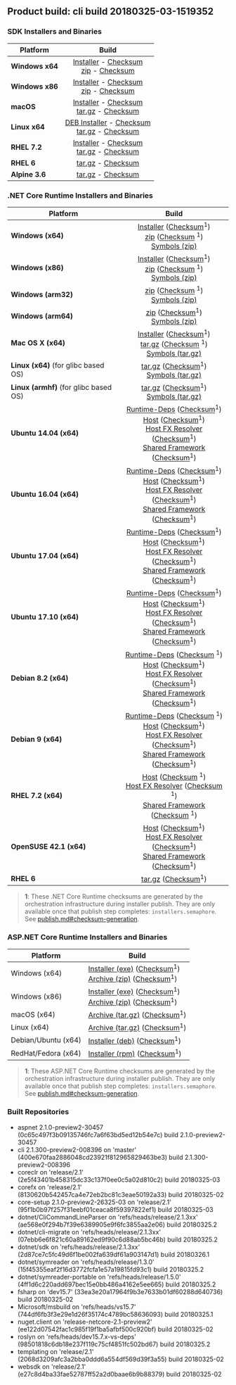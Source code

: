 ## Product build: cli build 20180325-03-1519352

### SDK Installers and Binaries

| Platform | Build |
| -------- | :-------------------------------------: |
| **Windows x64** | [Installer][sdk-win-x64-installer] - [Checksum][sdk-win-x64-installer-checksum]<br>[zip][sdk-win-x64-zip] - [Checksum][sdk-win-x64-zip-checksum] |
| **Windows x86** | [Installer][sdk-win-x86-installer] - [Checksum][sdk-win-x86-installer-checksum]<br>[zip][sdk-win-x86-zip] - [Checksum][sdk-win-x86-zip-checksum] |
| **macOS**       | [Installer][sdk-osx-installer] - [Checksum][sdk-osx-installer-checksum]<br>[tar.gz][sdk-osx-targz] - [Checksum][sdk-osx-targz-checksum] |
| **Linux x64**   | [DEB Installer][sdk-linux-DEB-installer] - [Checksum][sdk-linux-DEB-installer-checksum]<br>[tar.gz][sdk-linux-targz] - [Checksum][sdk-linux-targz-checksum] |
| **RHEL 7.2**    | [Installer][sdk-rhel-7-installer] - [Checksum][sdk-rhel-7-installer-checksum]<br>[tar.gz][sdk-linux-targz] - [Checksum][sdk-linux-targz-checksum] |
| **RHEL 6**      | [tar.gz][sdk-rhel-6-targz] - [Checksum][sdk-rhel-6-targz-checksum] |
| **Alpine 3.6**  | [tar.gz][sdk-alpine-3.6-targz] - [Checksum][sdk-alpine-3.6-targz-checksum] |

[sdk-win-x64-installer]: https://dotnetfeed.blob.core.windows.net/orchestrated-release-2-1/20180325-03/final/assets/Sdk/2.1.300-preview2-008396/dotnet-sdk-2.1.300-preview2-008396-win-x64.exe
[sdk-win-x64-installer-checksum]: https://dotnetfeed.blob.core.windows.net/orchestrated-release-2-1/20180325-03/final/assets/Sdk/2.1.300-preview2-008396/dotnet-sdk-2.1.300-preview2-008396-win-x64.exe.sha
[sdk-win-x64-zip]: https://dotnetfeed.blob.core.windows.net/orchestrated-release-2-1/20180325-03/final/assets/Sdk/2.1.300-preview2-008396/dotnet-sdk-2.1.300-preview2-008396-win-x64.zip
[sdk-win-x64-zip-checksum]: https://dotnetfeed.blob.core.windows.net/orchestrated-release-2-1/20180325-03/final/assets/Sdk/2.1.300-preview2-008396/dotnet-sdk-2.1.300-preview2-008396-win-x64.zip.sha

[sdk-win-x86-installer]: https://dotnetfeed.blob.core.windows.net/orchestrated-release-2-1/20180325-03/final/assets/Sdk/2.1.300-preview2-008396/dotnet-sdk-2.1.300-preview2-008396-win-x86.exe
[sdk-win-x86-installer-checksum]: https://dotnetfeed.blob.core.windows.net/orchestrated-release-2-1/20180325-03/final/assets/Sdk/2.1.300-preview2-008396/dotnet-sdk-2.1.300-preview2-008396-win-x86.exe.sha
[sdk-win-x86-zip]: https://dotnetfeed.blob.core.windows.net/orchestrated-release-2-1/20180325-03/final/assets/Sdk/2.1.300-preview2-008396/dotnet-sdk-2.1.300-preview2-008396-win-x86.zip
[sdk-win-x86-zip-checksum]: https://dotnetfeed.blob.core.windows.net/orchestrated-release-2-1/20180325-03/final/assets/Sdk/2.1.300-preview2-008396/dotnet-sdk-2.1.300-preview2-008396-win-x86.zip.sha

[sdk-osx-installer]: https://dotnetfeed.blob.core.windows.net/orchestrated-release-2-1/20180325-03/final/assets/Sdk/2.1.300-preview2-008396/dotnet-sdk-2.1.300-preview2-008396-osx-x64.pkg
[sdk-osx-installer-checksum]: https://dotnetfeed.blob.core.windows.net/orchestrated-release-2-1/20180325-03/final/assets/Sdk/2.1.300-preview2-008396/dotnet-sdk-2.1.300-preview2-008396-osx-x64.pkg.sha
[sdk-osx-targz]: https://dotnetfeed.blob.core.windows.net/orchestrated-release-2-1/20180325-03/final/assets/Sdk/2.1.300-preview2-008396/dotnet-sdk-2.1.300-preview2-008396-osx-x64.tar.gz
[sdk-osx-targz-checksum]: https://dotnetfeed.blob.core.windows.net/orchestrated-release-2-1/20180325-03/final/assets/Sdk/2.1.300-preview2-008396/dotnet-sdk-2.1.300-preview2-008396-osx-x64.tar.gz.sha

[sdk-linux-targz]: https://dotnetfeed.blob.core.windows.net/orchestrated-release-2-1/20180325-03/final/assets/Sdk/2.1.300-preview2-008396/dotnet-sdk-2.1.300-preview2-008396-linux-x64.tar.gz
[sdk-linux-targz-checksum]: https://dotnetfeed.blob.core.windows.net/orchestrated-release-2-1/20180325-03/final/assets/Sdk/2.1.300-preview2-008396/dotnet-sdk-2.1.300-preview2-008396-linux-x64.tar.gz.sha

[sdk-linux-DEB-installer]: https://dotnetfeed.blob.core.windows.net/orchestrated-release-2-1/20180325-03/final/assets/Sdk/2.1.300-preview2-008396/dotnet-sdk-2.1.300-preview2-008396-x64.deb
[sdk-linux-DEB-installer-checksum]: https://dotnetfeed.blob.core.windows.net/orchestrated-release-2-1/20180325-03/final/assets/Sdk/2.1.300-preview2-008396/dotnet-sdk-2.1.300-preview2-008396-x64.deb.sha

[sdk-rhel-7-installer]: https://dotnetfeed.blob.core.windows.net/orchestrated-release-2-1/20180325-03/final/assets/Sdk/2.1.300-preview2-008396/dotnet-sdk-2.1.300-preview2-008396-rhel-x64.rpm
[sdk-rhel-7-installer-checksum]: https://dotnetfeed.blob.core.windows.net/orchestrated-release-2-1/20180325-03/final/assets/Sdk/2.1.300-preview2-008396/dotnet-sdk-2.1.300-preview2-008396-rhel-x64.rpm.sha

[sdk-rhel-6-targz]: https://dotnetfeed.blob.core.windows.net/orchestrated-release-2-1/20180325-03/final/assets/Sdk/2.1.300-preview2-008396/dotnet-sdk-2.1.300-preview2-008396-rhel.6-x64.tar.gz
[sdk-rhel-6-targz-checksum]: https://dotnetfeed.blob.core.windows.net/orchestrated-release-2-1/20180325-03/final/assets/Sdk/2.1.300-preview2-008396/dotnet-sdk-2.1.300-preview2-008396-rhel.6-x64.tar.gz.sha

[sdk-alpine-3.6-targz]: https://dotnetfeed.blob.core.windows.net/orchestrated-release-2-1/20180325-03/final/assets/Sdk/2.1.300-preview2-008396/dotnet-sdk-2.1.300-preview2-008396-alpine.3.6-x64.tar.gz
[sdk-alpine-3.6-targz-checksum]: https://dotnetfeed.blob.core.windows.net/orchestrated-release-2-1/20180325-03/final/assets/Sdk/2.1.300-preview2-008396/dotnet-sdk-2.1.300-preview2-008396-alpine.3.6-x64.tar.gz.sha


### .NET Core Runtime Installers and Binaries

| Platform | Build |
|---------|:----------:|
| **Windows (x64)**                      | [Installer][win-x64-installer] ([Checksum][win-x64-installer-checksum]<sup>1</sup>)<br>[zip][win-x64-zip]   ([Checksum][win-x64-zip-checksum]  <sup>1</sup>)<br>[Symbols (zip)][win-x64-symbols-zip]   |
| **Windows (x86)**                      | [Installer][win-x86-installer] ([Checksum][win-x86-installer-checksum]<sup>1</sup>)<br>[zip][win-x86-zip]   ([Checksum][win-x86-zip-checksum]  <sup>1</sup>)<br>[Symbols (zip)][win-x86-symbols-zip]   |
| **Windows (arm32)**                    |                                                                                        [zip][win-arm-zip]   ([Checksum][win-arm-zip-checksum]  <sup>1</sup>)<br>[Symbols (zip)][win-arm-symbols-zip]   |
| **Windows (arm64)**                    |                                                                                        [zip][win-arm64-zip] ([Checksum][win-arm64-zip-checksum]<sup>1</sup>)<br>[Symbols (zip)][win-arm64-symbols-zip] |
| **Mac OS X (x64)**                     | [Installer][osx-installer] ([Checksum][osx-installer-checksum]<sup>1</sup>)<br>[tar.gz][osx-targz]       ([Checksum][osx-targz-checksum]      <sup>1</sup>)<br>[Symbols (tar.gz)][osx-symbols-targz]       |
| **Linux (x64)** (for glibc based OS)   |                                                                                [tar.gz][linux-x64-targz] ([Checksum][linux-x64-targz-checksum]<sup>1</sup>)<br>[Symbols (tar.gz)][linux-x64-symbols-targz] |
| **Linux (armhf)** (for glibc based OS) |                                                                                [tar.gz][linux-arm-targz] ([Checksum][linux-arm-targz-checksum]<sup>1</sup>)<br>[Symbols (tar.gz)][linux-arm-symbols-targz] |
| **Ubuntu 14.04 (x64)**                 | [Runtime-Deps][ubuntu-14.04-runtime-deps] ([Checksum][ubuntu-14.04-runtime-deps-checksum]<sup>1</sup>)<br>[Host][deb-package-host] ([Checksum][deb-package-host-checksum]<sup>1</sup>)<br>[Host FX Resolver][deb-package-hostfxr] ([Checksum][deb-package-hostfxr-checksum]<sup>1</sup>)<br>[Shared Framework][deb-package-sharedfx] ([Checksum][deb-package-sharedfx-checksum]<sup>1</sup>)<br> |
| **Ubuntu 16.04 (x64)**                 | [Runtime-Deps][ubuntu-16.04-runtime-deps] ([Checksum][ubuntu-16.04-runtime-deps-checksum]<sup>1</sup>)<br>[Host][deb-package-host] ([Checksum][deb-package-host-checksum]<sup>1</sup>)<br>[Host FX Resolver][deb-package-hostfxr] ([Checksum][deb-package-hostfxr-checksum]<sup>1</sup>)<br>[Shared Framework][deb-package-sharedfx] ([Checksum][deb-package-sharedfx-checksum]<sup>1</sup>)<br> |
| **Ubuntu 17.04 (x64)**                 | [Runtime-Deps][ubuntu-17.04-runtime-deps] ([Checksum][ubuntu-17.04-runtime-deps-checksum]<sup>1</sup>)<br>[Host][deb-package-host] ([Checksum][deb-package-host-checksum]<sup>1</sup>)<br>[Host FX Resolver][deb-package-hostfxr] ([Checksum][deb-package-hostfxr-checksum]<sup>1</sup>)<br>[Shared Framework][deb-package-sharedfx] ([Checksum][deb-package-sharedfx-checksum]<sup>1</sup>)<br> |
| **Ubuntu 17.10 (x64)**                 | [Runtime-Deps][ubuntu-17.10-runtime-deps] ([Checksum][ubuntu-17.10-runtime-deps-checksum]<sup>1</sup>)<br>[Host][deb-package-host] ([Checksum][deb-package-host-checksum]<sup>1</sup>)<br>[Host FX Resolver][deb-package-hostfxr] ([Checksum][deb-package-hostfxr-checksum]<sup>1</sup>)<br>[Shared Framework][deb-package-sharedfx] ([Checksum][deb-package-sharedfx-checksum]<sup>1</sup>)<br> |
| **Debian 8.2 (x64)**                   | [Runtime-Deps][debian-8.2-runtime-deps]   ([Checksum][debian-8.2-runtime-deps-checksum]  <sup>1</sup>)<br>[Host][deb-package-host] ([Checksum][deb-package-host-checksum]<sup>1</sup>)<br>[Host FX Resolver][deb-package-hostfxr] ([Checksum][deb-package-hostfxr-checksum]<sup>1</sup>)<br>[Shared Framework][deb-package-sharedfx] ([Checksum][deb-package-sharedfx-checksum]<sup>1</sup>)<br> |
| **Debian 9 (x64)**                     | [Runtime-Deps][debian-9-runtime-deps]     ([Checksum][debian-9-runtime-deps-checksum]    <sup>1</sup>)<br>[Host][deb-package-host] ([Checksum][deb-package-host-checksum]<sup>1</sup>)<br>[Host FX Resolver][deb-package-hostfxr] ([Checksum][deb-package-hostfxr-checksum]<sup>1</sup>)<br>[Shared Framework][deb-package-sharedfx] ([Checksum][deb-package-sharedfx-checksum]<sup>1</sup>)<br> |
| **RHEL 7.2 (x64)**                     |                                                                                                           [Host][rhel7-host]       ([Checksum][rhel7-host-checksum]      <sup>1</sup>)<br>[Host FX Resolver][rhel7-hostfxr]       ([Checksum][rhel7-hostfxr-checksum]      <sup>1</sup>)<br>[Shared Framework][rhel7-sharedfx]       ([Checksum][rhel7-sharedfx-checksum]      <sup>1</sup>)<br> |
| **OpenSUSE 42.1 (x64)**                |                                                                                                           [Host][OpenSUSE-42-host] ([Checksum][OpenSUSE-42-host-checksum]<sup>1</sup>)<br>[Host FX Resolver][OpenSUSE-42-hostfxr] ([Checksum][OpenSUSE-42-hostfxr-checksum]<sup>1</sup>)<br>[Shared Framework][OpenSUSE-42-sharedfx] ([Checksum][OpenSUSE-42-sharedfx-checksum]<sup>1</sup>)<br> |
| **RHEL 6**                             | [tar.gz][rhel-6-targz] ([Checksum][rhel-6-targz-checksum]<sup>1</sup>)|

[win-x64-installer]: https://dotnetfeed.blob.core.windows.net/orchestrated-release-2-1/20180325-03/final/assets/Runtime/2.1.0-preview2-26325-03/dotnet-runtime-2.1.0-preview2-26325-03-win-x64.exe
[win-x64-installer-checksum]: https://dotnetclichecksums.blob.core.windows.net/dotnet/Runtime/2.1.0-preview2-26325-03/dotnet-runtime-2.1.0-preview2-26325-03-win-x64.exe.sha512
[win-x64-zip]: https://dotnetfeed.blob.core.windows.net/orchestrated-release-2-1/20180325-03/final/assets/Runtime/2.1.0-preview2-26325-03/dotnet-runtime-2.1.0-preview2-26325-03-win-x64.zip
[win-x64-zip-checksum]: https://dotnetclichecksums.blob.core.windows.net/dotnet/Runtime/2.1.0-preview2-26325-03/dotnet-runtime-2.1.0-preview2-26325-03-win-x64.zip.sha512
[win-x64-symbols-zip]: https://dotnetfeed.blob.core.windows.net/orchestrated-release-2-1/20180325-03/final/assets/Runtime/2.1.0-preview2-26325-03/dotnet-runtime-symbols-2.1.0-preview2-26325-03-win-x64.zip

[win-x86-installer]: https://dotnetfeed.blob.core.windows.net/orchestrated-release-2-1/20180325-03/final/assets/Runtime/2.1.0-preview2-26325-03/dotnet-runtime-2.1.0-preview2-26325-03-win-x86.exe
[win-x86-installer-checksum]: https://dotnetclichecksums.blob.core.windows.net/dotnet/Runtime/2.1.0-preview2-26325-03/dotnet-runtime-2.1.0-preview2-26325-03-win-x86.exe.sha512
[win-x86-zip]: https://dotnetfeed.blob.core.windows.net/orchestrated-release-2-1/20180325-03/final/assets/Runtime/2.1.0-preview2-26325-03/dotnet-runtime-2.1.0-preview2-26325-03-win-x86.zip
[win-x86-zip-checksum]: https://dotnetclichecksums.blob.core.windows.net/dotnet/Runtime/2.1.0-preview2-26325-03/dotnet-runtime-2.1.0-preview2-26325-03-win-x86.zip.sha512
[win-x86-symbols-zip]: https://dotnetfeed.blob.core.windows.net/orchestrated-release-2-1/20180325-03/final/assets/Runtime/2.1.0-preview2-26325-03/dotnet-runtime-symbols-2.1.0-preview2-26325-03-win-x86.zip

[win-arm-zip]: https://dotnetfeed.blob.core.windows.net/orchestrated-release-2-1/20180325-03/final/assets/Runtime/2.1.0-preview2-26325-03/dotnet-runtime-2.1.0-preview2-26325-03-win-arm.zip
[win-arm-zip-checksum]: https://dotnetclichecksums.blob.core.windows.net/dotnet/Runtime/2.1.0-preview2-26325-03/dotnet-runtime-2.1.0-preview2-26325-03-win-arm.zip.sha512
[win-arm-symbols-zip]: https://dotnetfeed.blob.core.windows.net/orchestrated-release-2-1/20180325-03/final/assets/Runtime/2.1.0-preview2-26325-03/dotnet-runtime-symbols-2.1.0-preview2-26325-03-win-arm.zip

[win-arm64-zip]: https://dotnetfeed.blob.core.windows.net/orchestrated-release-2-1/20180325-03/final/assets/Runtime/2.1.0-preview2-26325-03/dotnet-runtime-2.1.0-preview2-26325-03-win-arm64.zip
[win-arm64-zip-checksum]: https://dotnetclichecksums.blob.core.windows.net/dotnet/Runtime/2.1.0-preview2-26325-03/dotnet-runtime-2.1.0-preview2-26325-03-win-arm64.zip.sha512
[win-arm64-symbols-zip]: https://dotnetfeed.blob.core.windows.net/orchestrated-release-2-1/20180325-03/final/assets/Runtime/2.1.0-preview2-26325-03/dotnet-runtime-symbols-2.1.0-preview2-26325-03-win-arm64.zip

[osx-installer]: https://dotnetfeed.blob.core.windows.net/orchestrated-release-2-1/20180325-03/final/assets/Runtime/2.1.0-preview2-26325-03/dotnet-runtime-2.1.0-preview2-26325-03-osx-x64.pkg
[osx-installer-checksum]: https://dotnetclichecksums.blob.core.windows.net/dotnet/Runtime/2.1.0-preview2-26325-03/dotnet-runtime-2.1.0-preview2-26325-03-osx-x64.pkg.sha512
[osx-targz]: https://dotnetfeed.blob.core.windows.net/orchestrated-release-2-1/20180325-03/final/assets/Runtime/2.1.0-preview2-26325-03/dotnet-runtime-2.1.0-preview2-26325-03-osx-x64.tar.gz
[osx-targz-checksum]: https://dotnetclichecksums.blob.core.windows.net/dotnet/Runtime/2.1.0-preview2-26325-03/dotnet-runtime-2.1.0-preview2-26325-03-osx-x64.tar.gz.sha512
[osx-symbols-targz]: https://dotnetfeed.blob.core.windows.net/orchestrated-release-2-1/20180325-03/final/assets/Runtime/2.1.0-preview2-26325-03/dotnet-runtime-symbols-2.1.0-preview2-26325-03-osx-x64.tar.gz

[linux-x64-targz]: https://dotnetfeed.blob.core.windows.net/orchestrated-release-2-1/20180325-03/final/assets/Runtime/2.1.0-preview2-26325-03/dotnet-runtime-2.1.0-preview2-26325-03-linux-x64.tar.gz
[linux-x64-targz-checksum]: https://dotnetclichecksums.blob.core.windows.net/dotnet/Runtime/2.1.0-preview2-26325-03/dotnet-runtime-2.1.0-preview2-26325-03-linux-x64.tar.gz.sha512
[linux-x64-symbols-targz]: https://dotnetfeed.blob.core.windows.net/orchestrated-release-2-1/20180325-03/final/assets/Runtime/2.1.0-preview2-26325-03/dotnet-runtime-symbols-2.1.0-preview2-26325-03-linux-x64.tar.gz
[linux-arm-targz]: https://dotnetfeed.blob.core.windows.net/orchestrated-release-2-1/20180325-03/final/assets/Runtime/2.1.0-preview2-26325-03/dotnet-runtime-2.1.0-preview2-26325-03-linux-arm.tar.gz
[linux-arm-targz-checksum]: https://dotnetclichecksums.blob.core.windows.net/dotnet/Runtime/2.1.0-preview2-26325-03/dotnet-runtime-2.1.0-preview2-26325-03-linux-arm.tar.gz.sha512
[linux-arm-symbols-targz]: https://dotnetfeed.blob.core.windows.net/orchestrated-release-2-1/20180325-03/final/assets/Runtime/2.1.0-preview2-26325-03/dotnet-runtime-symbols-2.1.0-preview2-26325-03-linux-arm.tar.gz

[ubuntu-14.04-runtime-deps]: https://dotnetfeed.blob.core.windows.net/orchestrated-release-2-1/20180325-03/final/assets/Runtime/2.1.0-preview2-26325-03/dotnet-runtime-deps-2.1.0-preview2-26325-03-ubuntu.14.04-x64.deb
[ubuntu-14.04-runtime-deps-checksum]: https://dotnetclichecksums.blob.core.windows.net/dotnet/Runtime/2.1.0-preview2-26325-03/dotnet-runtime-deps-2.1.0-preview2-26325-03-ubuntu.14.04-x64.deb.sha512

[ubuntu-16.04-runtime-deps]: https://dotnetfeed.blob.core.windows.net/orchestrated-release-2-1/20180325-03/final/assets/Runtime/2.1.0-preview2-26325-03/dotnet-runtime-deps-2.1.0-preview2-26325-03-ubuntu.16.04-x64.deb
[ubuntu-16.04-runtime-deps-checksum]: https://dotnetclichecksums.blob.core.windows.net/dotnet/Runtime/2.1.0-preview2-26325-03/dotnet-runtime-deps-2.1.0-preview2-26325-03-ubuntu.16.04-x64.deb.sha512

[ubuntu-17.04-runtime-deps]: https://dotnetfeed.blob.core.windows.net/orchestrated-release-2-1/20180325-03/final/assets/Runtime/2.1.0-preview2-26325-03/dotnet-runtime-deps-2.1.0-preview2-26325-03-ubuntu.17.04-x64.deb
[ubuntu-17.04-runtime-deps-checksum]: https://dotnetclichecksums.blob.core.windows.net/dotnet/Runtime/2.1.0-preview2-26325-03/dotnet-runtime-deps-2.1.0-preview2-26325-03-ubuntu.17.04-x64.deb.sha512

[ubuntu-17.10-runtime-deps]: https://dotnetfeed.blob.core.windows.net/orchestrated-release-2-1/20180325-03/final/assets/Runtime/2.1.0-preview2-26325-03/dotnet-runtime-deps-2.1.0-preview2-26325-03-ubuntu.17.10-x64.deb
[ubuntu-17.10-runtime-deps-checksum]: https://dotnetclichecksums.blob.core.windows.net/dotnet/Runtime/2.1.0-preview2-26325-03/dotnet-runtime-deps-2.1.0-preview2-26325-03-ubuntu.17.10-x64.deb.sha512

[debian-8.2-runtime-deps]: https://dotnetfeed.blob.core.windows.net/orchestrated-release-2-1/20180325-03/final/assets/Runtime/2.1.0-preview2-26325-03/dotnet-runtime-deps-2.1.0-preview2-26325-03-debian.8-x64.deb
[debian-8.2-runtime-deps-checksum]: https://dotnetclichecksums.blob.core.windows.net/dotnet/Runtime/2.1.0-preview2-26325-03/dotnet-runtime-deps-2.1.0-preview2-26325-03-debian.8-x64.deb.sha512

[debian-9-runtime-deps]: https://dotnetfeed.blob.core.windows.net/orchestrated-release-2-1/20180325-03/final/assets/Runtime/2.1.0-preview2-26325-03/dotnet-runtime-deps-2.1.0-preview2-26325-03-debian.9-x64.deb
[debian-9-runtime-deps-checksum]: https://dotnetclichecksums.blob.core.windows.net/dotnet/Runtime/2.1.0-preview2-26325-03/dotnet-runtime-deps-2.1.0-preview2-26325-03-debian.9-x64.deb.sha512

[deb-package-host]: https://dotnetfeed.blob.core.windows.net/orchestrated-release-2-1/20180325-03/final/assets/Runtime/2.1.0-preview2-26325-03/dotnet-host-2.1.0-preview2-26325-03-x64.deb
[deb-package-host-checksum]: https://dotnetclichecksums.blob.core.windows.net/dotnet/Runtime/2.1.0-preview2-26325-03/dotnet-host-2.1.0-preview2-26325-03-x64.deb.sha512
[deb-package-hostfxr]: https://dotnetfeed.blob.core.windows.net/orchestrated-release-2-1/20180325-03/final/assets/Runtime/2.1.0-preview2-26325-03/dotnet-hostfxr-2.1.0-preview2-26325-03-x64.deb
[deb-package-hostfxr-checksum]: https://dotnetclichecksums.blob.core.windows.net/dotnet/Runtime/2.1.0-preview2-26325-03/dotnet-hostfxr-2.1.0-preview2-26325-03-x64.deb.sha512
[deb-package-sharedfx]: https://dotnetfeed.blob.core.windows.net/orchestrated-release-2-1/20180325-03/final/assets/Runtime/2.1.0-preview2-26325-03/dotnet-runtime-2.1.0-preview2-26325-03-x64.deb
[deb-package-sharedfx-checksum]: https://dotnetclichecksums.blob.core.windows.net/dotnet/Runtime/2.1.0-preview2-26325-03/dotnet-runtime-2.1.0-preview2-26325-03-x64.deb.sha512

[rhel7-host]: https://dotnetfeed.blob.core.windows.net/orchestrated-release-2-1/20180325-03/final/assets/Runtime/2.1.0-preview2-26325-03/dotnet-host-2.1.0-preview2-26325-03-rhel.7-x64.rpm
[rhel7-host-checksum]: https://dotnetclichecksums.blob.core.windows.net/dotnet/Runtime/2.1.0-preview2-26325-03/dotnet-host-2.1.0-preview2-26325-03-rhel.7-x64.rpm.sha512
[rhel7-hostfxr]: https://dotnetfeed.blob.core.windows.net/orchestrated-release-2-1/20180325-03/final/assets/Runtime/2.1.0-preview2-26325-03/dotnet-hostfxr-2.1.0-preview2-26325-03-rhel.7-x64.rpm
[rhel7-hostfxr-checksum]: https://dotnetclichecksums.blob.core.windows.net/dotnet/Runtime/2.1.0-preview2-26325-03/dotnet-hostfxr-2.1.0-preview2-26325-03-rhel.7-x64.rpm.sha512
[rhel7-sharedfx]: https://dotnetfeed.blob.core.windows.net/orchestrated-release-2-1/20180325-03/final/assets/Runtime/2.1.0-preview2-26325-03/dotnet-runtime-2.1.0-preview2-26325-03-rhel.7-x64.rpm
[rhel7-sharedfx-checksum]: https://dotnetclichecksums.blob.core.windows.net/dotnet/Runtime/2.1.0-preview2-26325-03/dotnet-runtime-2.1.0-preview2-26325-03-rhel.7-x64.rpm.sha512

[OpenSUSE-42-host]: https://dotnetfeed.blob.core.windows.net/orchestrated-release-2-1/20180325-03/final/assets/Runtime/2.1.0-preview2-26325-03/dotnet-host-2.1.0-preview2-26325-03-opensuse.42-x64.rpm
[OpenSUSE-42-host-checksum]: https://dotnetclichecksums.blob.core.windows.net/dotnet/Runtime/2.1.0-preview2-26325-03/dotnet-host-2.1.0-preview2-26325-03-opensuse.42-x64.rpm.sha512
[OpenSUSE-42-hostfxr]: https://dotnetfeed.blob.core.windows.net/orchestrated-release-2-1/20180325-03/final/assets/Runtime/2.1.0-preview2-26325-03/dotnet-hostfxr-2.1.0-preview2-26325-03-opensuse.42-x64.rpm
[OpenSUSE-42-hostfxr-checksum]: https://dotnetclichecksums.blob.core.windows.net/dotnet/Runtime/2.1.0-preview2-26325-03/dotnet-hostfxr-2.1.0-preview2-26325-03-opensuse.42-x64.rpm.sha512
[OpenSUSE-42-sharedfx]: https://dotnetfeed.blob.core.windows.net/orchestrated-release-2-1/20180325-03/final/assets/Runtime/2.1.0-preview2-26325-03/dotnet-runtime-2.1.0-preview2-26325-03-opensuse.42-x64.rpm
[OpenSUSE-42-sharedfx-checksum]: https://dotnetclichecksums.blob.core.windows.net/dotnet/Runtime/2.1.0-preview2-26325-03/dotnet-runtime-2.1.0-preview2-26325-03-opensuse.42-x64.rpm.sha512

[rhel-6-targz]: https://dotnetfeed.blob.core.windows.net/orchestrated-release-2-1/20180325-03/final/assets/Runtime/2.1.0-preview2-26325-03/dotnet-runtime-2.1.0-preview2-26325-03-rhel.6-x64.tar.gz
[rhel-6-targz-checksum]: https://dotnetclichecksums.blob.core.windows.net/dotnet/Runtime/2.1.0-preview2-26325-03/dotnet-runtime-2.1.0-preview2-26325-03-rhel.6-x64.tar.gz.sha512

> **1**: These .NET Core Runtime checksums are generated by the orchestration infrastructure during installer publish. They are only available once that publish step completes: `installers.semaphore`. See [publish.md#checksum-generation](https://github.com/dotnet/core-eng/blob/master/Documentation/Orchestrated-Build/Api/publish.md#checksum-generation).


### ASP.NET Core Runtime Installers and Binaries

Platform              | Build
----------------------|---------------------
Windows (x64)         | [Installer (exe)][aspnetcore-win-x64-exe] ([Checksum][aspnetcore-win-x64-exe-checksum]<sup>1</sup>)<br>[Archive (zip)][aspnetcore-win-x64-zip] ([Checksum][aspnetcore-win-x64-zip-checksum]<sup>1</sup>)
Windows (x86)         | [Installer (exe)][aspnetcore-win-x86-exe] ([Checksum][aspnetcore-win-x86-exe-checksum]<sup>1</sup>)<br>[Archive (zip)][aspnetcore-win-x86-zip] ([Checksum][aspnetcore-win-x86-zip-checksum]<sup>1</sup>)
macOS (x64)           | [Archive (tar.gz)][aspnetcore-osx-x64-tar] ([Checksum][aspnetcore-osx-x64-tar-checksum]<sup>1</sup>)
Linux (x64)           | [Archive (tar.gz)][aspnetcore-linux-x64-tar] ([Checksum][aspnetcore-linux-x64-tar-checksum]<sup>1</sup>)
Debian/Ubuntu (x64)   | [Installer (deb)][aspnetcore-debian-x64-deb] ([Checksum][aspnetcore-debian-x64-deb-checksum]<sup>1</sup>)
RedHat/Fedora (x64)   | [Installer (rpm)][aspnetcore-redhat-x64-rpm] ([Checksum][aspnetcore-redhat-x64-rpm-checksum]<sup>1</sup>)

[aspnetcore-win-x64-zip]: https://dotnetfeed.blob.core.windows.net/orchestrated-release-2-1/20180325-03/final/assets/aspnetcore/Runtime/2.1.0-preview2-30457/aspnetcore-runtime-2.1.0-preview2-30457-win-x64.zip
[aspnetcore-win-x64-zip-checksum]: https://dotnetclichecksums.blob.core.windows.net/dotnet/aspnetcore/Runtime/2.1.0-preview2-30457/aspnetcore-runtime-2.1.0-preview2-30457-win-x64.zip.sha512
[aspnetcore-win-x64-exe]: https://dotnetfeed.blob.core.windows.net/orchestrated-release-2-1/20180325-03/final/assets/aspnetcore/Runtime/2.1.0-preview2-30457/aspnetcore-runtime-2.1.0-preview2-30457-win-x64.exe
[aspnetcore-win-x64-exe-checksum]: https://dotnetclichecksums.blob.core.windows.net/dotnet/aspnetcore/Runtime/2.1.0-preview2-30457/aspnetcore-runtime-2.1.0-preview2-30457-win-x64.exe.sha512

[aspnetcore-win-x86-zip]: https://dotnetfeed.blob.core.windows.net/orchestrated-release-2-1/20180325-03/final/assets/aspnetcore/Runtime/2.1.0-preview2-30457/aspnetcore-runtime-2.1.0-preview2-30457-win-x86.zip
[aspnetcore-win-x86-zip-checksum]: https://dotnetclichecksums.blob.core.windows.net/dotnet/aspnetcore/Runtime/2.1.0-preview2-30457/aspnetcore-runtime-2.1.0-preview2-30457-win-x86.zip.sha512
[aspnetcore-win-x86-exe]: https://dotnetfeed.blob.core.windows.net/orchestrated-release-2-1/20180325-03/final/assets/aspnetcore/Runtime/2.1.0-preview2-30457/aspnetcore-runtime-2.1.0-preview2-30457-win-x86.exe
[aspnetcore-win-x86-exe-checksum]: https://dotnetclichecksums.blob.core.windows.net/dotnet/aspnetcore/Runtime/2.1.0-preview2-30457/aspnetcore-runtime-2.1.0-preview2-30457-win-x86.exe.sha512

[aspnetcore-linux-x64-tar]: https://dotnetfeed.blob.core.windows.net/orchestrated-release-2-1/20180325-03/final/assets/aspnetcore/Runtime/2.1.0-preview2-30457/aspnetcore-runtime-2.1.0-preview2-30457-linux-x64.tar.gz
[aspnetcore-linux-x64-tar-checksum]: https://dotnetclichecksums.blob.core.windows.net/dotnet/aspnetcore/Runtime/2.1.0-preview2-30457/aspnetcore-runtime-2.1.0-preview2-30457-linux-x64.tar.gz.sha512

[aspnetcore-osx-x64-tar]: https://dotnetfeed.blob.core.windows.net/orchestrated-release-2-1/20180325-03/final/assets/aspnetcore/Runtime/2.1.0-preview2-30457/aspnetcore-runtime-2.1.0-preview2-30457-osx-x64.tar.gz
[aspnetcore-osx-x64-tar-checksum]: https://dotnetclichecksums.blob.core.windows.net/dotnet/aspnetcore/Runtime/2.1.0-preview2-30457/aspnetcore-runtime-2.1.0-preview2-30457-osx-x64.tar.gz.sha512

[aspnetcore-debian-x64-deb]: https://dotnetfeed.blob.core.windows.net/orchestrated-release-2-1/20180325-03/final/assets/aspnetcore/Runtime/2.1.0-preview2-30457/aspnetcore-runtime-2.1.0-preview2-30457-x64.deb
[aspnetcore-debian-x64-deb-checksum]: https://dotnetclichecksums.blob.core.windows.net/dotnet/aspnetcore/Runtime/2.1.0-preview2-30457/aspnetcore-runtime-2.1.0-preview2-30457-x64.deb.sha512

[aspnetcore-redhat-x64-rpm]: https://dotnetfeed.blob.core.windows.net/orchestrated-release-2-1/20180325-03/final/assets/aspnetcore/Runtime/2.1.0-preview2-30457/aspnetcore-runtime-2.1.0-preview2-30457-rhel.7-x64.rpm
[aspnetcore-redhat-x64-rpm-checksum]: https://dotnetclichecksums.blob.core.windows.net/dotnet/aspnetcore/Runtime/2.1.0-preview2-30457/aspnetcore-runtime-2.1.0-preview2-30457-rhel.7-x64.rpm.sha512

> **1**: These ASP.NET Core Runtime checksums are generated by the orchestration infrastructure during installer publish. They are only available once that publish step completes: `installers.semaphore`. See [publish.md#checksum-generation](https://github.com/dotnet/core-eng/blob/master/Documentation/Orchestrated-Build/Api/publish.md#checksum-generation).


### Built Repositories
 * aspnet 2.1.0-preview2-30457 (0c65c497f3b09135746fc7a6f63bd5ed12b54e7c) build 2.1.0-preview2-30457
 * cli 2.1.300-preview2-008396 on 'master' (400e670faa2886048cd23921f812965829463be3) build 2.1.300-preview2-008396
 * coreclr on 'release/2.1' (2e5f43401b458315dc33c137f0ee0c5a02d810c2) build 20180325-03
 * corefx on 'release/2.1' (8130620b542457ca4e72eb2bc81c3eae50192a33) build 20180325-02
 * core-setup 2.1.0-preview2-26325-03 on 'release/2.1' (95f1b0b97f257f31eebf01ceaca8f59397822ef1) build 20180325-03
 * dotnet/CliCommandLineParser on 'refs/heads/release/2.1.3xx' (ae568e0f294b7f39e6389905e9f6fc3855aa2e06) build 20180325.2
 * dotnet/cli-migrate on 'refs/heads/release/2.1.3xx' (07ebb6e6f821c60a89162ed9f90c6d88ab5bc46b) build 20180325.2
 * dotnet/sdk on 'refs/heads/release/2.1.3xx' (2d87ce7c5fc49d6f1be002fa639df61a903147d1) build 20180326.1
 * dotnet/symreader on 'refs/heads/release/1.3.0' (15f45355eaf2f16d3772fcfa1e57a19815fd93c1) build 20180325.2
 * dotnet/symreader-portable on 'refs/heads/release/1.5.0' (4ff1d6c220add697bec15e0bb486a4162e5ee665) build 20180325.2
 * fsharp on 'dev15.7' (33ea3e20a17964f9b3e7633b01df60288d640736) build 20180325-02
 * Microsoft/msbuild on 'refs/heads/vs15.7' (744df6fb3f3e29e1d26f35174c4789bc58636093) build 20180325.1
 * nuget.client on 'release-netcore-2.1-preview2' (ee122d07542fac1c985f19f1ba5afbf500c920bf) build 20180325-02
 * roslyn on 'refs/heads/dev15.7.x-vs-deps' (98501818c6db18e237f119c75cf4851fc502bd67) build 20180325.2
 * templating on 'release/2.1' (2068d3209afc3a2bba0ddd6a554df569d39f3a55) build 20180325-02
 * websdk on 'release/2.1' (e27c8d4ba33fae52787ff52a2d0baae6b9b88379) build 20180325-02

